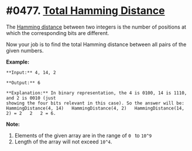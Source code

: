 # #0477. [Total Hamming Distance](https://leetcode.com/problems/total-hamming-distance/description/) 

The [Hamming distance][1] between two integers is the number of positions at which the corresponding bits are different.

Now your job is to find the total Hamming distance between all pairs of the given numbers.

**Example:**  

    
    
    
    **Input:** 4, 14, 2
    
    **Output:** 6
    
    **Explanation:** In binary representation, the 4 is 0100, 14 is 1110, and 2 is 0010 (just
    showing the four bits relevant in this case). So the answer will be:
    HammingDistance(4, 14)   HammingDistance(4, 2)   HammingDistance(14, 2) = 2   2   2 = 6.
    

**Note:**  

1. Elements of the given array are in the range of `0 ` to `10^9`
2. Length of the array will not exceed `10^4`. 

[1]: https://en.wikipedia.org/wiki/Hamming_distance